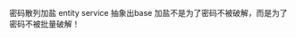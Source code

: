 密码散列加盐
entity service 抽象出base
加盐不是为了密码不被破解，而是为了密码不被批量破解！
<!--stackedit_data:
eyJoaXN0b3J5IjpbOTI2NDc4MzAwLDczMDk5ODExNl19
-->